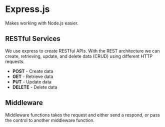 # Express.js
Makes working with Node.js easier.

## RESTful Services
We use express to create RESTful APIs. With the REST architecture we can create, retrieving, update, and delete data (CRUD) using different HTTP requests. 
* **POST** - Create data
* **GET** - Retrieve data
* **PUT** - Update data
* **DELETE** - Delete data

## Middleware
Middleware functions takes the request and either send a respond, or pass the control to another middleware function.
